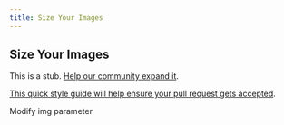 ```yaml
---
title: Size Your Images
---
```

## Size Your Images

This is a stub. <a href='https://github.com/freecodecamp/guides/tree/master/src/pages/certifications/responsive-web-design/basic-css/size-your-images/index.md' target='_blank' rel='nofollow'>Help our community expand it</a>.

<a href='https://github.com/freecodecamp/guides/blob/master/README.md' target='_blank' rel='nofollow'>This quick style guide will help ensure your pull request gets accepted</a>.

<!-- The article goes here, in GitHub-flavored Markdown. Feel free to add YouTube videos, images, and CodePen/JSBin embeds  -->
Modify img parameter
